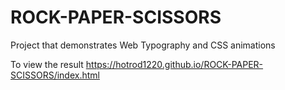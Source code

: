 # ROCK-PAPER-SCISSORS
Project that demonstrates Web Typography and CSS animations 

To view the result
https://hotrod1220.github.io/ROCK-PAPER-SCISSORS/index.html
